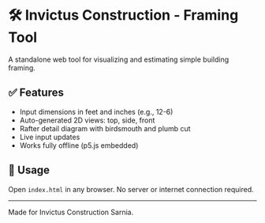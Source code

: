 # 🛠️ Invictus Construction - Framing Tool

A standalone web tool for visualizing and estimating simple building framing.

## ✅ Features
- Input dimensions in feet and inches (e.g., 12-6)
- Auto-generated 2D views: top, side, front
- Rafter detail diagram with birdsmouth and plumb cut
- Live input updates
- Works fully offline (p5.js embedded)

## 📄 Usage
Open `index.html` in any browser. No server or internet connection required.

---
Made for Invictus Construction Sarnia.
